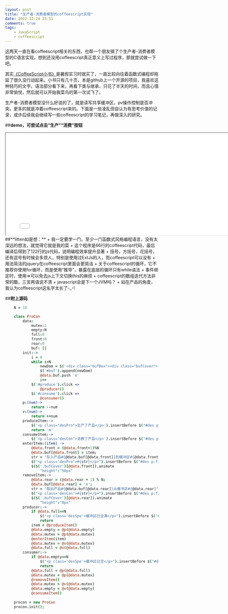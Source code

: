 ```yaml
---
layout: post
title: "生产者-消费者模型的coffeescript实现"
date: 2012-12-24 23:51
comments: true
tags: 
	- JavaScript 
	- coffeescript 
---
```


这两天一直在看coffeescript相关的东西，也帮一个朋友搞了个生产者-消费者模型的C语言实现。想到还没用coffeescript真正意义上写过程序，那就尝试做一下吧。

其实[《CoffeeScript小书》](http://read.douban.com/ebook/198648/)是暑假实习时就买了，一直比较向往着函数式编程却拖延了很久没行动起来。小书只有几十页，本是github上一个开源的项目，我喜欢这种轻巧的文字。语法部分看下来，再看下类与继承，只花了半天的时间，而且心情非常愉悦，然后就可以开始我菜鸟的第一次试飞了。

生产者-消费者模型没什么好说的了，就是读写共享缓冲区，pv操作控制是否冲突。更多的就是冲着coffeescript来的。下面是一些凌乱但自认为有思考价值的记录，或许后续我会继续写一些coffeescript的学习笔记，再做深入的研究。

##**demo，可尝试点击“生产”“消费”按钮**
<iframe src="/assets/demo/coffee_pc_demo/pro-con.html" width="780" height="336" scrolling="no"></iframe>
##**litten如是想：**
+ 我一定要学一门，至少一门函数式风格编程语言，没有太深远的想法，就觉得它就是我的菜       
+ 这个程序是66行的coffeescript代码，最后编译后得到了122行的js代码，说明编程效率提升显著          
+ 括号，方括号，花括号，还有逗号有时候会多烦人，特别是使用过ExtJs的人，而coffeescript可以没有
+ 用法简洁的jquery在coffeescript里面会更简洁                   
+ 关于coffeescript的循环，它不推荐你使用for循环，而是使用“推导”，暴露在底层的循环只有while语法        
+ 事件绑定时，使用=>可以免去js上下文切换this的麻烦               
+ coffeescript的数组迭代方法非常的酷，三言两语说不清             
+ javascript会是下一个JVM吗？              
+ 站在产品的角度，我认为coffeescript这名字太长了-_-!              

##**附上源码**
```coffeescript
	N = 10

	class ProCon
		data: 
			mutex:1
			empty:N
			full:0
			front:0
			rear:0
			buf: []
		init:->
			i = 0
			while i<N
				newDom = $('<div class="bufBox"><div class="bufCover">'+i+'</div>'+i+'</div>')
				$('#buf').append(newDom)
				@data.buf.push 'e'
				i++
			$('#produce').click =>
				@producer()
			$('#consume').click =>
				@consumer()
		p:(num)->
			return --num
		v:(num)->
			return ++num
		produceItem:->
			$('<p class="desPro">生产了产品</p>').insertBefore $("#des p:first")
			return 'm'
		consumeItem:->
			$('<p class="desCon">消费了产品</p>').insertBefore $("#des p:first")
		enterItem:(item) ->
			@data.front = (@data.front+1)%N
			@data.buf[@data.front] = item;
			str = "存入产品#{@data.buf[@data.front]}到缓冲区#{@data.front}"
			$("<p class='desPro'>#{str}</p>").insertBefore $("#des p:first")
			$($('.bufCover')[@data.front]).animate 
				"height":"50px"
		removeItem:->
			@data.rear = (@data.rear + 1) % N;
			@data.buf[@data.rear] = 'e';
			str = "取出产品#{@data.buf[@data.rear]}从缓冲区#{@data.rear}"
			$("<p class='desCon'>#{str}</p>").insertBefore $("#des p:first")
			$($('.bufCover')[@data.rear]).animate 
				"height":"0px"
		producer:->
			if @data.full==N
				$("<p class='desSpe'>缓冲区已全满</p>").insertBefore $("#des p:first")
				return
			item = @produceItem()
			@data.empty = @p(@data.empty)
			@data.mutex = @p(@data.mutex)
			@enterItem(item)
			@data.mutex = @v(@data.mutex)
			@data.full = @v(@data.full)
		consumer:->
			if @data.empty==N
				$("<p class='desSpe'>缓冲区已空</p>").insertBefore $("#des p:first")
				return
			@data.full = @p(@data.full)
			@data.mutex = @p(@data.mutex)
			@removeItem()
			@data.mutex = @v(@data.mutex)
			@data.empty = @v(@data.empty)
			@consumeItem()
			
	procon = new ProCon
	procon.init();
```




